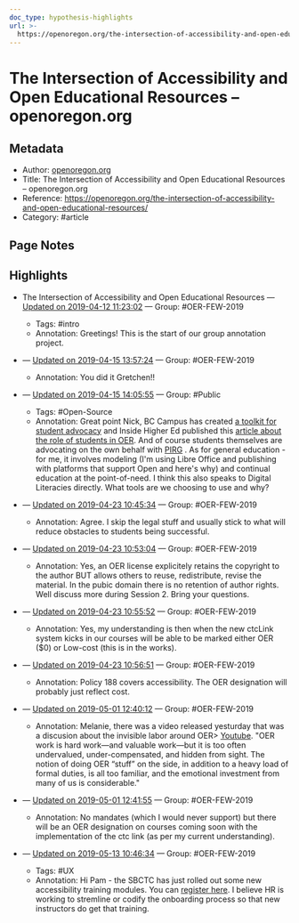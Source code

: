 ```yaml
---
doc_type: hypothesis-highlights
url: >-
  https://openoregon.org/the-intersection-of-accessibility-and-open-educational-resources/
---
```


# The Intersection of Accessibility and Open Educational Resources – openoregon.org

## Metadata
- Author: [openoregon.org]()
- Title: The Intersection of Accessibility and Open Educational Resources – openoregon.org
- Reference: https://openoregon.org/the-intersection-of-accessibility-and-open-educational-resources/
- Category: #article

## Page Notes
## Highlights
- The Intersection of Accessibility and Open Educational Resources — [Updated on 2019-04-12 11:23:02](https://hyp.is/Aj1O_F1QEemWLOOcf99SFQ/openoregon.org/the-intersection-of-accessibility-and-open-educational-resources/) — Group: #OER-FEW-2019
    - Tags:  #intro 
    - Annotation: Greetings! This is the start of our group annotation project.
-  — [Updated on 2019-04-15 13:57:24](https://hyp.is/9iyGoF_AEemBAO-IPGiQGA/openoregon.org/the-intersection-of-accessibility-and-open-educational-resources/) — Group: #OER-FEW-2019
    - Annotation: You did it Gretchen!!

-  — [Updated on 2019-04-15 14:05:55](https://hyp.is/4OzP8F48EemyhK9nBw88mQ/openoregon.org/the-intersection-of-accessibility-and-open-educational-resources/) — Group: #Public
    - Tags:  #Open-Source 
    - Annotation: Great point Nick, BC Campus has created [a toolkit for student advocacy](https://opentextbc.ca/studenttoolkit/) and Inside Higher Ed published this [article about the role of students in OER](https://www.insidehighered.com/digital-learning/views/2017/12/13/students-have-vital-role-creating-and-spreading-oer). And of course students themselves are advocating on the own behalf with [PIRG](https://studentpirgs.org/campaigns/make-textbooks-affordable/) . As for general education - for me, it involves modeling (I'm using Libre Office and publishing with platforms that support Open and here's why) and continual education at the point-of-need. I think this also speaks to Digital Literacies directly. What tools are we choosing to use and why?
-  — [Updated on 2019-04-23 10:45:34](https://hyp.is/P1Uz2mUwEemSyHu6dedw3g/openoregon.org/the-intersection-of-accessibility-and-open-educational-resources/) — Group: #OER-FEW-2019
    - Annotation: Agree. I skip the legal stuff and usually stick to what will reduce obstacles to students being successful.

-  — [Updated on 2019-04-23 10:53:04](https://hyp.is/hdWmfGUxEemc55_o3UTCkg/openoregon.org/the-intersection-of-accessibility-and-open-educational-resources/) — Group: #OER-FEW-2019
    - Annotation: Yes, an OER license explicitely retains the copyright to the author BUT allows others to reuse, redistribute, revise the material.  In the pubic domain there is no retention of author rights. Well discuss more during Session 2.  Bring your questions.
-  — [Updated on 2019-04-23 10:55:52](https://hyp.is/CC4KTGUyEemu0meZvb2uaA/openoregon.org/the-intersection-of-accessibility-and-open-educational-resources/) — Group: #OER-FEW-2019
    - Annotation: Yes, my understanding is then when the new ctcLink system kicks in our courses will be able to be marked either OER ($0) or Low-cost (this is in the works).  
-  — [Updated on 2019-04-23 10:56:51](https://hyp.is/JD5SyGUyEemCRpsMlZ5auA/openoregon.org/the-intersection-of-accessibility-and-open-educational-resources/) — Group: #OER-FEW-2019
    - Annotation: Policy 188 covers accessibility.  The OER designation will probably just reflect cost.
-  — [Updated on 2019-05-01 12:40:12](https://hyp.is/qYFqvGhQEemxB7ejtsuPXA/openoregon.org/the-intersection-of-accessibility-and-open-educational-resources/) — Group: #OER-FEW-2019
    - Annotation: Melanie, there was a video released yesturday that was a discusion about the invisible labor around OER>   [Youtube](https://www.youtube.com/watch?v=fL9Ep56IFH0).  "OER work is hard work—and valuable work—but it is too often undervalued, under-compensated, and hidden from sight. The notion of doing OER “stuff” on the side, in addition to a heavy load of formal duties, is all too familiar, and the emotional investment from many of us is considerable." 
-  — [Updated on 2019-05-01 12:41:55](https://hyp.is/k8MsMGYAEemRmWdg0pjUsw/openoregon.org/the-intersection-of-accessibility-and-open-educational-resources/) — Group: #OER-FEW-2019
    - Annotation: No mandates (which I would never support) but there will be an OER designation on courses coming soon with the implementation of the ctc link (as per my current understanding).
-  — [Updated on 2019-05-13 10:46:34](https://hyp.is/qspC-G0pEem9dQdp_2bczg/openoregon.org/the-intersection-of-accessibility-and-open-educational-resources/) — Group: #OER-FEW-2019
    - Tags:  #UX 
    - Annotation: Hi Pam - the SBCTC has just rolled out some new accessibility training modules.  You can [register here](https://linkprotect.cudasvc.com/url?a=https%3a%2f%2fwww.sbctc.edu%2fcolleges-staff%2fprograms-services%2feducational-technology-open-education%2ftraining-registration.aspx&c=E,1,fvqTg02rZRDhgWO9QRLWzdTFZcOPRaeWYgnqOG3HJUvY-l09-2GGVpxLsupeLNdIUU6-_wjnEAx7ABYg8SxIPU2FwLvau9Zv1kigNQr4dGzMlaiQoSAeLsihhQ,,&typo=1).  I believe HR is working to stremline or codify the onboarding process so that new instructors do get that training.
 


